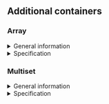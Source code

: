 ## Additional containers

### Array

<details>
  <summary>General information</summary>
<br />

Array is a sequence container that encapsulates a static array. You cannot add new elements to an array container, you can only modify the value of the original ones. In terms of interaction, a container array combines the obvious properties of a static array with the main advantage of container classes - a clearer organisation of data. For example, an Array container stores the size of an array and provides iterators. Just like a vector, an array occupies a sequential part of memory and can be passed to a function as a standard array in C. The second template argument of the array class is its actual size.

</details>

<details>
  <summary>Specification</summary>
<br />

*Array Member type*

This table contains in-class type overrides (typical for the standard STL library) that are adopted to make class code easy to understand:

| Member type            | definition                                                                             |
|------------------------|----------------------------------------------------------------------------------------|
| `value_type`             | `T` defines the type of an element (T is template parameter)                                  |
| `reference`              | `T &` defines the type of the reference to an element                                                             |
| `const_reference`        | `const T &` defines the type of the constant reference                                         |
| `iterator`               | `T *` defines the type for iterating through the container                                                 |
| `const_iterator`         | `const T *` defines the constant type for iterating through the container                                           |
| `size_type`              | `size_t` defines the type of the container size (standard type is size_t) |

*Array Member functions*

This table contains the main public methods for interacting with the class:

| Functions      | Definition                                      |
|----------------|-------------------------------------------------|
| `array()`  | default constructor, creates an empty array                                 |
| `array(std::initializer_list<value_type> const &items)`  | initializer list constructor, creates array initizialized using std::initializer_list<T>    |
| `array(const array &a)`  | copy constructor  |
| `array(array &&a)`  | move constructor  |
| `~array()`  | destructor  |
| `operator=(array &&a)`      | assignment operator overload for moving an object                                |

*Array Element access*

This table contains the public methods for accessing the elements of the class:

| Element access         | Definition                                                                             |
|------------------------|----------------------------------------------------------------------------------------|
| `reference at(size_type pos)`                     | access a specified element with bounds checking                                          |
| `reference operator[](size_type pos)`             | access a specified element                                                               |
| `const_reference front()`          | access the first element                        |
| `const_reference back()`           | access the last element                         |
| `iterator data()`                   | direct access to the underlying array                                                  |

*Array Iterators*

This table contains the public methods for iterating over class elements (access to iterators):

| Iterators      | Definition                                      |
|----------------|-------------------------------------------------|
| `iterator begin()`    | returns an iterator to the beginning            |
| `iterator end()`        | returns an iterator to the end                  |

*Array Capacity*

This table contains the public methods for accessing the container capacity information:

| Capacity               | Definition                                                                             |
|------------------------|----------------------------------------------------------------------------------------|
| `bool empty()`          | checks whether the container is empty           |
| `size_type size()`           | returns the number of elements                  |
| `size_type max_size()`       | returns the maximum possible number of elements |

*Array Modifiers*

This table contains the public methods for modifying a container:

| Modifiers      | Definition                                      |
|----------------|-------------------------------------------------|
| `void swap(array& other)`                   | swaps the contents                                |
| `void fill(const_reference value);`         | assigns the given value to all elements in the container. |

</details>

### Multiset

<details>
  <summary>General information</summary>
<br />

Multiset is an associative container that follows the logic of a set, but allows identical elements to be stored. This container is different from a list or vector because the elements in the multiset are sorted instantly, just as in a set. But just like a set, a multiset does not allow you to refer to an element by its index, but requires referring to its value, which can be repeated in a multiset.

</details>

<details>
  <summary>Specification</summary>
<br />

*Multiset Member type*

This table contains in-class type overrides (typical for the standard STL library) that are adopted to make class code easy to understand:

| Member type            | Definition                                                                             |
|------------------------|----------------------------------------------------------------------------------------|
| `key_type`               | `Key` the first template parameter (Key)                                                     |
| `value_type`             | `Key` value type (the value itself is a key)                                                    |
| `reference`              | `value_type &` defines the type of the reference to an element                                                             |
| `const_reference`        | `const value_type &` defines the type of the constant reference                                         |
| `iterator`               | internal class `MultisetIterator<T>` or `BinaryTree::iterator` as internal iterator of tree subclass; defines the type for iterating through the container                                                 |
| `const_iterator`         | internal class `MultisetConstIterator<T>` or `BinaryTree::const_iterator` as internal const iterator of tree subclass; defines the constant type for iterating through the container                                           |
| `size_type`              | `size_t` defines the type of the container size (standard type is size_t) |

*Multiset Member functions*

This table contains the main public methods for interacting with the class:

| Member functions      | Definition                                      |
|----------------|-------------------------------------------------|
| `multiset()`  | default constructor, creates an empty set                                 |
| `multiset(std::initializer_list<value_type> const &items)`  | initializer list constructor, creates the set initizialized using std::initializer_list<T>    |
| `multiset(const multiset &ms)`  | copy constructor  |
| `multiset(multiset &&ms)`  | move constructor  |
| `~multiset()`  | destructor  |
| `operator=(multiset &&ms)`      | assignment operator overload for moving an object                                |

*Multiset Iterators*

This table contains the public methods for iterating over class elements (access to iterators):

| Iterators              | Definition                                                                             |
|------------------------|----------------------------------------------------------------------------------------|
| `iterator begin()`            | returns an iterator to the beginning                                                   |
| `iterator end()`                | returns an iterator to the end                                                         |

*Multiset Capacity*

This table contains the public methods for accessing the container capacity information:

| Capacity       | Definition                                      |
|----------------|-------------------------------------------------|
| `bool empty()`          | checks whether the container is empty           |
| `size_type size()`           | returns the number of elements                  |
| `size_type max_size()`       | returns the maximum possible number of elements |

*Multiset Modifiers*

This table contains the public methods for modifying a container:

| Modifiers              | Definition                                                                             |
|------------------------|----------------------------------------------------------------------------------------|
| `void clear()`                  | clears the contents                                                                    |
| `iterator insert(const value_type& value)`                 | inserts a node and returns an iterator to where the element is in the container and bool denoting whether the insertion took place                                        |
| `void erase(iterator pos)`                  | erases an element at pos                                                                        |
| `void swap(multiset& other)`                   | swaps the contents                                                                     |
| `void merge(multiset& other)`                  | splices nodes from another container                                                   |

*Multiset Lookup*

This table contains the public methods for viewing the container:

| Lookup                 | Definition                                                                             |
|------------------------|----------------------------------------------------------------------------------------|
| `size_type count(const Key& key)`                  | returns the number of elements matching a specific key                                   |
| `iterator find(const Key& key)`                   | finds element with a specific key                                                        |
| `bool contains(const Key& key)`               | checks if the container contains element with a specific key                             |
| `std::pair<iterator,iterator> equal_range(const Key& key)`            | returns range of elements matching a specific key                                      |
| `iterator lower_bound(const Key& key)`            | returns an iterator to the first element not less than the given key                   |
| `iterator upper_bound(const Key& key)`            | returns an iterator to the first element greater than the given key                    |

</details>
